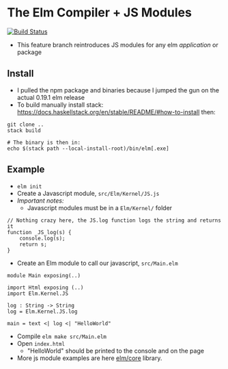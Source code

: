 # The Elm Compiler + JS Modules
[![Build Status](https://travis-ci.com/m-mullins/compiler.svg?branch=native-modules-0.19.1)](https://travis-ci.com/m-mullins/compiler)
* This feature branch reintroduces JS modules for any elm _application_ or package

## Install

* I pulled the npm package and binaries because I jumped the gun on the actual 0.19.1 elm release
* To build manually install stack: https://docs.haskellstack.org/en/stable/README/#how-to-install then:
```
git clone ..
stack build

# The binary is then in:
echo $(stack path --local-install-root)/bin/elm[.exe]
```

## Example

- `elm init`
- Create a Javascript module, `src/Elm/Kernel/JS.js`
- _Important notes:_
    - Javascript modules must be in a `Elm/Kernel/` folder
```
// Nothing crazy here, the JS.log function logs the string and returns it
function _JS_log(s) {
    console.log(s);
    return s;
}
```
- Create an Elm module to call our javascript, `src/Main.elm`
```
module Main exposing(..)

import Html exposing (..)
import Elm.Kernel.JS

log : String -> String
log = Elm.Kernel.JS.log

main = text <| log <| "HelloWorld"
```
- Compile `elm make src/Main.elm`
- Open `index.html`
    - "HelloWorld" should be printed to the console and on the page
- More js module examples are here [elm/core](https://github.com/elm/core/tree/1.0.2/src/Elm/Kernel) library.

